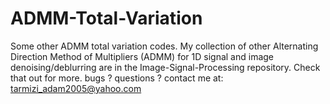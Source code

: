 # ADMM-Total-Variation
Some other ADMM total variation codes.
My collection of other Alternating Direction Method of Multipliers (ADMM) for 1D signal and image denoising/deblurring
are in the Image-Signal-Processing repository. Check that out for more.
bugs ? questions ? contact me at:
  tarmizi_adam2005@yahoo.com
